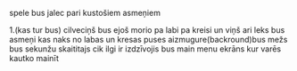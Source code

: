 spele bus jalec pari kustošiem asmeņiem

1.(kas tur bus)
cilveciņš bus ejoš morio pa labi pa kreisi un viņš ari leks
bus asmeņi kas naks no labas un kresas puses
aizmugure(backround)bus mežs
bus sekunžu skaititajs cik ilgi ir izdzīvojis
bus main menu ekrāns kur varēs kautko mainīt